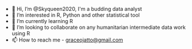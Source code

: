 - 👋 Hi, I’m @Skyqueen2020, I'm a budding data analyst
- 👀 I’m interested in R, Python and other statistical tool
- 🌱 I’m currently learning R
- 💞️ I’m looking to collaborate on any humanitarian intermediate data work using R
- 📫 How to reach me - graceojatto@gmail.com

<!---
Skyqueen2020/Skyqueen2020 is a ✨ special ✨ repository because its `README.md` (this file) appears on your GitHub profile.
You can click the Preview link to take a look at your changes.
--->
